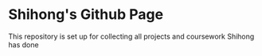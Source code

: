 # Shihong's Github Page
This repository is set up for collecting all projects and coursework Shihong has done
